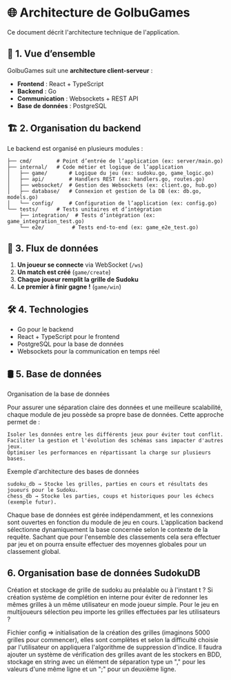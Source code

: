# 🌐 Architecture de GolbuGames

Ce document décrit l'architecture technique de l'application.

## 📌 1. Vue d’ensemble
GolbuGames suit une **architecture client-serveur** :
- **Frontend** : React + TypeScript
- **Backend** : Go
- **Communication** : Websockets + REST API
- **Base de données** : PostgreSQL

## 🏗 2. Organisation du backend
Le backend est organisé en plusieurs modules :
```backend/
├── cmd/        # Point d’entrée de l’application (ex: server/main.go)
├── internal/   # Code métier et logique de l’application
│   ├── game/       # Logique du jeu (ex: sudoku.go, game_logic.go)
│   ├── api/        # Handlers REST (ex: handlers.go, routes.go)
│   ├── websocket/  # Gestion des Websockets (ex: client.go, hub.go)
│   ├── database/   # Connexion et gestion de la DB (ex: db.go, models.go)
│   └── config/     # Configuration de l’application (ex: config.go)
└── tests/      # Tests unitaires et d’intégration
    ├── integration/  # Tests d’intégration (ex: game_integration_test.go)
    └── e2e/         # Tests end-to-end (ex: game_e2e_test.go) 
```

## 🔄 3. Flux de données
1. **Un joueur se connecte** via WebSocket (`/ws`)
2. **Un match est créé** (`game/create`)
3. **Chaque joueur remplit la grille de Sudoku**
4. **Le premier à finir gagne !** (`game/win`)

## 🛠 4. Technologies
- Go pour le backend
- React + TypeScript pour le frontend
- PostgreSQL pour la base de données
- Websockets pour la communication en temps réel

## 🛢️ 5. Base de données

Organisation de la base de données

Pour assurer une séparation claire des données et une meilleure scalabilité, chaque module de jeu possède sa propre base de données. Cette approche permet de :

    Isoler les données entre les différents jeux pour éviter tout conflit.
    Faciliter la gestion et l'évolution des schémas sans impacter d'autres jeux.
    Optimiser les performances en répartissant la charge sur plusieurs bases.

Exemple d'architecture des bases de données

    sudoku_db → Stocke les grilles, parties en cours et résultats des joueurs pour le Sudoku.
    chess_db → Stocke les parties, coups et historiques pour les échecs (exemple futur).

Chaque base de données est gérée indépendamment, et les connexions sont ouvertes en fonction du module de jeu en cours. L’application backend sélectionne dynamiquement la base concernée selon le contexte de la requête. Sachant que pour l'ensemble des classements cela sera effectuer par jeu et on pourra ensuite effectuer des moyennes globales pour un classement global.

## 6. Organisation base de données SudokuDB 

Création et stockage de grille de sudoku au préalable ou à l'instant t ? Si création système de complétion en interne pour éviter de redonner les mêmes grilles à un même utilisateur en mode joueur simple. 
Pour le jeu en multijoueurs sélection peu importe les grilles effectuées par les utilisateurs ? 

Fichier config => initialisation de la création des grilles (imaginons 5000 grilles pour commencer), elles sont complètes et selon la difficulté choisie par l'utilisateur on appliquera l'algorithme de suppression d'indice. 
Il faudra ajouter un système de vérification des grilles avant de les stockers en BDD, stockage en string avec un élément de séparation type un "," pour les valeurs d'une même ligne et un ";" pour un deuxième ligne.

